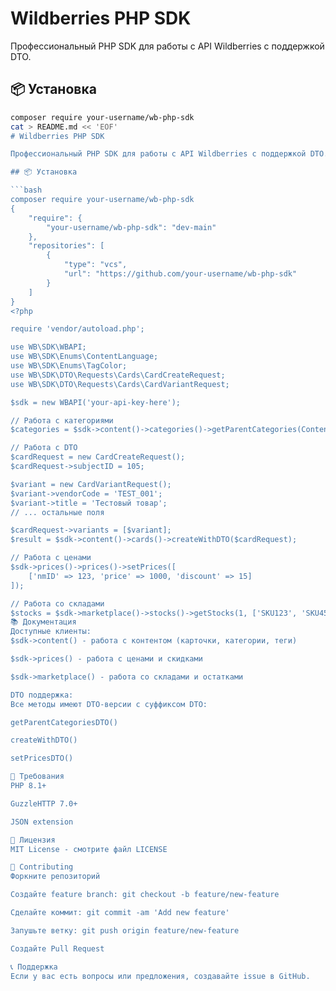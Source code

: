 # Wildberries PHP SDK

Профессиональный PHP SDK для работы с API Wildberries с поддержкой DTO.

## 📦 Установка

```bash
composer require your-username/wb-php-sdk
cat > README.md << 'EOF'
# Wildberries PHP SDK

Профессиональный PHP SDK для работы с API Wildberries с поддержкой DTO.

## 📦 Установка

```bash
composer require your-username/wb-php-sdk
{
    "require": {
        "your-username/wb-php-sdk": "dev-main"
    },
    "repositories": [
        {
            "type": "vcs",
            "url": "https://github.com/your-username/wb-php-sdk"
        }
    ]
}
<?php

require 'vendor/autoload.php';

use WB\SDK\WBAPI;
use WB\SDK\Enums\ContentLanguage;
use WB\SDK\Enums\TagColor;
use WB\SDK\DTO\Requests\Cards\CardCreateRequest;
use WB\SDK\DTO\Requests\Cards\CardVariantRequest;

$sdk = new WBAPI('your-api-key-here');

// Работа с категориями
$categories = $sdk->content()->categories()->getParentCategories(ContentLanguage::RU);

// Работа с DTO
$cardRequest = new CardCreateRequest();
$cardRequest->subjectID = 105;

$variant = new CardVariantRequest();
$variant->vendorCode = 'TEST_001';
$variant->title = 'Тестовый товар';
// ... остальные поля

$cardRequest->variants = [$variant];
$result = $sdk->content()->cards()->createWithDTO($cardRequest);

// Работа с ценами
$sdk->prices()->prices()->setPrices([
    ['nmID' => 123, 'price' => 1000, 'discount' => 15]
]);

// Работа со складами
$stocks = $sdk->marketplace()->stocks()->getStocks(1, ['SKU123', 'SKU456']);
📚 Документация
Доступные клиенты:
$sdk->content() - работа с контентом (карточки, категории, теги)

$sdk->prices() - работа с ценами и скидками

$sdk->marketplace() - работа со складами и остатками

DTO поддержка:
Все методы имеют DTO-версии с суффиксом DTO:

getParentCategoriesDTO()

createWithDTO()

setPricesDTO()

🔧 Требования
PHP 8.1+

GuzzleHTTP 7.0+

JSON extension

📄 Лицензия
MIT License - смотрите файл LICENSE

🤝 Contributing
Форкните репозиторий

Создайте feature branch: git checkout -b feature/new-feature

Сделайте коммит: git commit -am 'Add new feature'

Запушьте ветку: git push origin feature/new-feature

Создайте Pull Request

📞 Поддержка
Если у вас есть вопросы или предложения, создавайте issue в GitHub.
